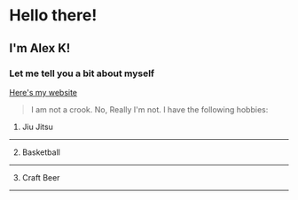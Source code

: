 # Hello there!
## I'm Alex K!
### Let me tell you a bit about myself
[Here's my website](http://alexkarasik.com/)
> I am not a crook.
No, Really
> I'm not.
I have the following hobbies:
1. Jiu Jitsu
---
2. Basketball
---
3. Craft Beer
---


